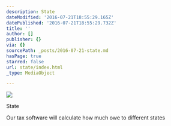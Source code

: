 ```yaml
---
description: State
dateModified: '2016-07-21T18:55:29.165Z'
datePublished: '2016-07-21T18:55:29.732Z'
title: ''
author: []
publisher: {}
via: {}
sourcePath: _posts/2016-07-21-state.md
hasPage: true
starred: false
url: state/index.html
_type: MediaObject

---
```

![](https://the-grid-user-content.s3-us-west-2.amazonaws.com/7b6c24b9-df18-4d54-a652-1b7f5f911b70.gif)

State

Our tax software will calculate how much owe to different states
